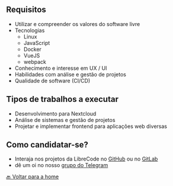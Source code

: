 ## Requisitos
* Utilizar e compreender os valores do software livre
* Tecnologias
  * Linux
  * JavaScript
  * Docker
  * VueJS
  * webpack
* Conhecimento e interesse em UX / UI
* Habilidades com análise e gestão de projetos
* Qualidade de software (CI/CD)

## Tipos de trabalhos a executar
* Desenvolvimento para Nextcloud
* Análise de sistemas e gestão de projetos
* Projetar e implementar frontend para aplicações web diversas

## Como candidatar-se?
* Interaja nos projetos da LibreCode no [GitHub](https://github.com/LibreCodeCoop) ou no [GitLab](https://gitlab.com/LibreCodeCoop)
* dê um oi no nosso [grupo do Telegram](https://t.me/LibreCodeCoop)

[🔙 Voltar para a home](../README.md)
